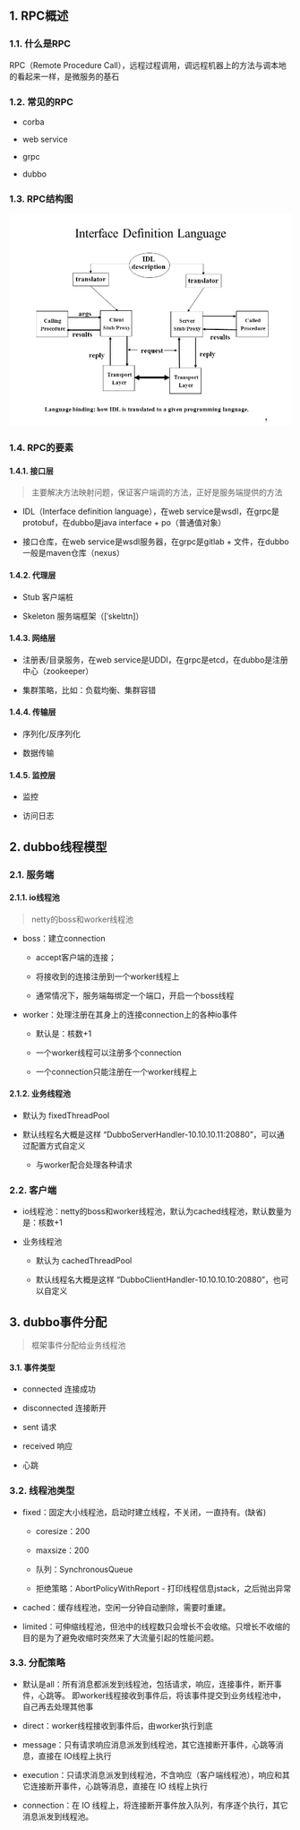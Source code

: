 
## 1. RPC概述

### 1.1. 什么是RPC

RPC（Remote Procedure Call），远程过程调用，调远程机器上的方法与调本地的看起来一样，是微服务的基石

### 1.2. 常见的RPC

* corba

* web service

* grpc

* dubbo

### 1.3. RPC结构图

![RPC结构图](%E6%8E%A5%E5%8F%A3%E5%AE%9A%E4%B9%89%E8%AF%AD%E8%A8%80.jpg)

### 1.4. RPC的要素

#### 1.4.1. 接口层

> 主要解决方法映射问题，保证客户端调的方法，正好是服务端提供的方法

* IDL（Interface definition language），在web service是wsdl，在grpc是protobuf，在dubbo是java interface + po（普通值对象）
  
* 接口仓库，在web service是wsdl服务器，在grpc是gitlab + 文件，在dubbo一般是maven仓库（nexus）
  
#### 1.4.2. 代理层

* Stub 客户端桩

* Skeleton 服务端框架（[ˈskelɪtn]）
  
#### 1.4.3. 网络层

* 注册表/目录服务，在web service是UDDI，在grpc是etcd，在dubbo是注册中心（zookeeper）
  
* 集群策略，比如：负载均衡、集群容错

#### 1.4.4. 传输层

* 序列化/反序列化

* 数据传输

#### 1.4.5. 监控层

* 监控
  
* 访问日志

## 2. dubbo线程模型

### 2.1. 服务端

#### 2.1.1. io线程池

> netty的boss和worker线程池

* boss：建立connection

  * accept客户端的连接；

  * 将接收到的连接注册到一个worker线程上

  * 通常情况下，服务端每绑定一个端口，开启一个boss线程

* worker：处理注册在其身上的连接connection上的各种io事件

  * 默认是：核数+1

  * 一个worker线程可以注册多个connection
  
  * 一个connection只能注册在一个worker线程上

#### 2.1.2. 业务线程池

* 默认为 fixedThreadPool

* 默认线程名大概是这样 “DubboServerHandler-10.10.10.11:20880”，可以通过配置方式自定义

  * 与worker配合处理各种请求
  
### 2.2. 客户端

* io线程池：netty的boss和worker线程池，默认为cached线程池，默认数量为是：核数+1

* 业务线程池

  * 默认为 cachedThreadPool
  
  * 默认线程名大概是这样 “DubboClientHandler-10.10.10.10:20880”，也可以自定义


## 3. dubbo事件分配

> 框架事件分配给业务线程池

#### 3.1. 事件类型

* connected 连接成功

* disconnected 连接断开

* sent 请求

* received 响应

* 心跳

### 3.2. 线程池类型

* fixed：固定大小线程池，启动时建立线程，不关闭，一直持有。(缺省)

  * coresize：200
  
  * maxsize：200
  
  * 队列：SynchronousQueue
  
  * 拒绝策略：AbortPolicyWithReport - 打印线程信息jstack，之后抛出异常
  
* cached：缓存线程池，空闲一分钟自动删除，需要时重建。

* limited：可伸缩线程池，但池中的线程数只会增长不会收缩。只增长不收缩的目的是为了避免收缩时突然来了大流量引起的性能问题。

### 3.3. 分配策略

* 默认是all：所有消息都派发到线程池，包括请求，响应，连接事件，断开事件，心跳等。 即worker线程接收到事件后，将该事件提交到业务线程池中，自己再去处理其他事

* direct：worker线程接收到事件后，由worker执行到底

* message：只有请求响应消息派发到线程池，其它连接断开事件，心跳等消息，直接在 IO线程上执行

* execution：只请求消息派发到线程池，不含响应（客户端线程池），响应和其它连接断开事件，心跳等消息，直接在 IO 线程上执行

* connection：在 IO 线程上，将连接断开事件放入队列，有序逐个执行，其它消息派发到线程池。
